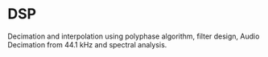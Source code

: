 # DSP
Decimation and interpolation using polyphase algorithm, filter design, Audio Decimation from 44.1 kHz and spectral analysis. 
